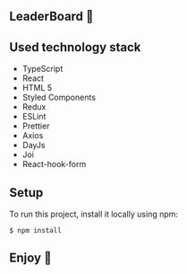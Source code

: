 ## LeaderBoard 🔮

## Used technology stack

* TypeScript
* React
* HTML 5
* Styled Components
* Redux
* ESLint
* Prettier
* Axios
* DayJs
* Joi
* React-hook-form



## Setup
To run this project, install it locally using npm:

```
$ npm install
```

## Enjoy 🙌
